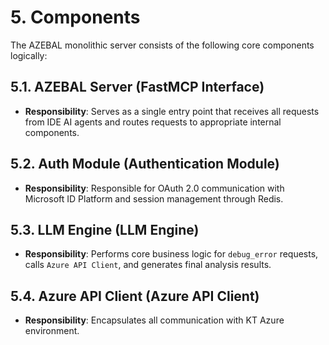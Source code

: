 # 5. Components

The AZEBAL monolithic server consists of the following core components logically:

## 5.1. AZEBAL Server (FastMCP Interface)

* **Responsibility**: Serves as a single entry point that receives all requests from IDE AI agents and routes requests to appropriate internal components.

## 5.2. Auth Module (Authentication Module)

* **Responsibility**: Responsible for OAuth 2.0 communication with Microsoft ID Platform and session management through Redis.

## 5.3. LLM Engine (LLM Engine)

* **Responsibility**: Performs core business logic for `debug_error` requests, calls `Azure API Client`, and generates final analysis results.

## 5.4. Azure API Client (Azure API Client)

* **Responsibility**: Encapsulates all communication with KT Azure environment.
